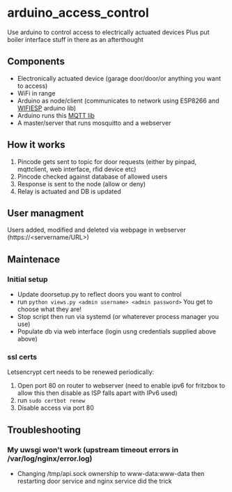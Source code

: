 # arduino_access_control
Use arduino to control access to electrically actuated devices
Plus put boiler interface stuff in there as an afterthought

## Components
* Electronically actuated device (garage door/door/or anything you want to access)
* WiFi in range
* Arduino as node/client (communicates to network using ESP8266 and [WIFIESP](https://github.com/bportaluri/WiFiEsp) arduino lib)
* Arduino runs this [MQTT lib](https://github.com/256dpi/arduino-mqtt)
* A master/server that runs mosquitto and a webserver

## How it works
1. Pincode gets sent to topic for door requests (either by pinpad, mqttclient, web interface, rfid device etc)
2. Pincode checked against database of allowed users
3. Response is sent to the node (allow or deny)
4. Relay is actuated and DB is updated

## User managment
Users added, modified and deleted via webpage in webserver (https://<servername/URL>)

## Maintenace
### Initial setup
* Update doorsetup.py to reflect doors you want to control
* run `python views.py <admin username> <admin password>` You get to choose what they are!
* Stop script then run via systemd (or whaterever process manager you use)
* Populate db via web interface (login usng credentials supplied above above)

### ssl certs
Letsencrypt cert needs to be renewed periodically:
1. Open port 80 on router to webserver (need to enable ipv6 for fritzbox to allow this then disable as ISP falls apart with IPv6 used)
2. run `sudo certbot renew`
3. Disable access via port 80

## Troubleshooting
### My uwsgi won't work (upstream timeout errors in /var/log/nginx/error.log)
* Changing /tmp/api.sock ownership to www-data:www-data then restarting door service and nginx service did the trick
